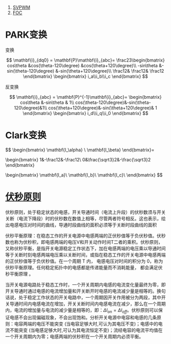 1. [SVPWM](https://zhuanlan.zhihu.com/p/47766452)
2. [FOC](https://zhuanlan.zhihu.com/p/147659820 "彭志辉")

# PARK变换

变换

$$
\mathbf{i}_{dq0} = \mathbf{P}\mathbf{i}_{abc}=
\frac23\begin{bmatrix} 
cos\theta	&cos(\theta-120\degree)	&cos(\theta+120\degree)\\
-sin\theta	&-sin(\theta-120\degree)	&-sin(\theta+120\degree)\\ 
\frac12& \frac12& \frac12
\end{bmatrix}
\begin{bmatrix}
i_a\\i_b\\i_c
\end{bmatrix}
$$

反变换

$$
\mathbf{i}_{abc} = \mathbf{P}^{-1}\mathbf{i}_{abc}=
\begin{bmatrix} 
cos\theta 	&-sin\theta	& 1\\
cos(\theta-120\degree)&-sin(\theta-120\degree)&1\\ 
cos(\theta+120\degree)&-sin(\theta+120\degree)& 1
\end{bmatrix}
\begin{bmatrix}
i_d\\i_q\\i_0
\end{bmatrix}
$$

# Clark变换

$$
\begin{bmatrix}
\mathbf{I_\alpha}  \\
 \mathbf{I_\beta}
 \end{bmatrix}=

\begin{bmatrix}
1&-\frac12&-\frac12\\
0&\frac{\sqrt3}2&-\frac{\sqrt3}2
\end{bmatrix}

\begin{bmatrix}
\mathbf{I_a}\\
\mathbf{I_b}\\
\mathbf{I_c}\\
\end{bmatrix}
$$

# [伏秒原则](https://www.zhihu.com/question/437481153/answer/1667097183)

伏秒原则，处于稳定状态的电感，开关导通时间（电流上升段）的伏秒数须与开关关断（电流下降段）时的伏秒数在数值上相等，尽管两者符号相反。这也表示，绘出电感电压对时间的曲线，导通时段曲线的面积必须等于关断时段曲线的面积

伏秒平衡原理：在稳态工作的开关电源中电感两端的正伏秒值等于负伏秒值。伏秒数也称为伏秒积，即电感两端的电压V和开关动作时间T二者的乘积。伏秒原则，又称伏秒平衡，是指开关电源稳定工作状态下，加在电感两端的电压乘以导通时间等于关断时刻电感两端电压乘以关断时间，或指在稳态工作的开关电源中电感两端的正伏秒值等于负伏秒值。在一个周期 T 内， 电感电压对时间的积分为 0，称为伏秒平衡原理。任何稳定拓扑中的电感都是传递能量而不消耗能量， 都会满足伏秒平衡原理 。

当开关电源电路处于稳态工作时，一个开关周期内电感的电流变化量最终为零，即开关导通时通过电感的电流增加量和开关断开时电感的电流减少量是相等的。换句话说，处于稳定工作状态的开关电路中，一个周期因开关作用被分为两段，其中开关导通时间内电感电流在增加，开关关断时间内电感电流在减少，那么在一个周期内，电流的增加量与电流的减少量是相等的，即：$\Delta I_{on}=\Delta I_{off}$。伏秒原则可以保证电感不会出现偏磁现象，不会出现饱和。分析开关电源中电容和电感的几条原则：电容两端的电压不能突变 (当电容足够大时,可认为其电压不变)；电感中的电流不能突变 (当电感足够大时,可认为其电流恒定不变)；流经电容的电流平均值在一个开关周期内为零；电感两端的伏秒积在一个开关周期内必须平衡。